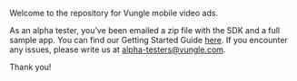 Welcome to the repository for Vungle mobile video ads.

As an alpha tester, you’ve been emailed a zip file with the SDK and a full sample app. You can find our Getting Started Guide [here](https://github.com/Vungle/vungle-resources/blob/master/iOS-resources/iOS-SDK-dev-guide.md). If you encounter any issues, please write us at alpha-testers@vungle.com.

Thank you!
